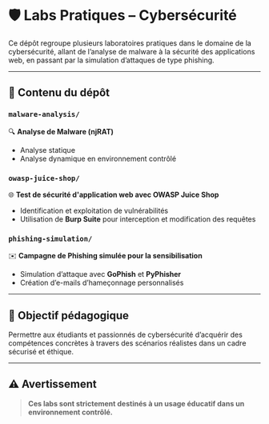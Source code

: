# 🛡️ Labs Pratiques – Cybersécurité

Ce dépôt regroupe plusieurs laboratoires pratiques dans le domaine de la cybersécurité, allant de l’analyse de malware à la sécurité des applications web, en passant par la simulation d’attaques de type phishing.

---

## 📁 Contenu du dépôt

### `malware-analysis/`  
🔍 **Analyse de Malware (njRAT)**  
- Analyse statique 
- Analyse dynamique en environnement contrôlé
### `owasp-juice-shop/`  
🌐 **Test de sécurité d'application web avec OWASP Juice Shop**  
- Identification et exploitation de vulnérabilités  
- Utilisation de **Burp Suite** pour interception et modification des requêtes

### `phishing-simulation/`  
✉️ **Campagne de Phishing simulée pour la sensibilisation**  
- Simulation d’attaque avec **GoPhish** et **PyPhisher**  
- Création d’e-mails d’hameçonnage personnalisés 

---

## 🎯 Objectif pédagogique

Permettre aux étudiants et passionnés de cybersécurité d’acquérir des compétences concrètes à travers des scénarios réalistes dans un cadre sécurisé et éthique.

---

## ⚠️ Avertissement

> **Ces labs sont strictement destinés à un usage éducatif dans un environnement contrôlé.**  
